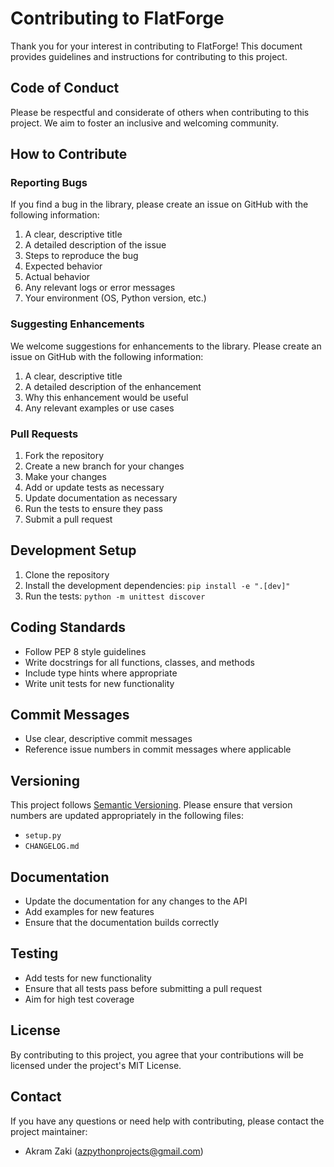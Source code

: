 # Contributing to FlatForge

Thank you for your interest in contributing to FlatForge! This document provides guidelines and instructions for contributing to this project.

## Code of Conduct

Please be respectful and considerate of others when contributing to this project. We aim to foster an inclusive and welcoming community.

## How to Contribute

### Reporting Bugs

If you find a bug in the library, please create an issue on GitHub with the following information:

1. A clear, descriptive title
2. A detailed description of the issue
3. Steps to reproduce the bug
4. Expected behavior
5. Actual behavior
6. Any relevant logs or error messages
7. Your environment (OS, Python version, etc.)

### Suggesting Enhancements

We welcome suggestions for enhancements to the library. Please create an issue on GitHub with the following information:

1. A clear, descriptive title
2. A detailed description of the enhancement
3. Why this enhancement would be useful
4. Any relevant examples or use cases

### Pull Requests

1. Fork the repository
2. Create a new branch for your changes
3. Make your changes
4. Add or update tests as necessary
5. Update documentation as necessary
6. Run the tests to ensure they pass
7. Submit a pull request

## Development Setup

1. Clone the repository
2. Install the development dependencies: `pip install -e ".[dev]"`
3. Run the tests: `python -m unittest discover`

## Coding Standards

- Follow PEP 8 style guidelines
- Write docstrings for all functions, classes, and methods
- Include type hints where appropriate
- Write unit tests for new functionality

## Commit Messages

- Use clear, descriptive commit messages
- Reference issue numbers in commit messages where applicable

## Versioning

This project follows [Semantic Versioning](https://semver.org/). Please ensure that version numbers are updated appropriately in the following files:

- `setup.py`
- `CHANGELOG.md`

## Documentation

- Update the documentation for any changes to the API
- Add examples for new features
- Ensure that the documentation builds correctly

## Testing

- Add tests for new functionality
- Ensure that all tests pass before submitting a pull request
- Aim for high test coverage

## License

By contributing to this project, you agree that your contributions will be licensed under the project's MIT License.

## Contact

If you have any questions or need help with contributing, please contact the project maintainer:

- Akram Zaki (azpythonprojects@gmail.com) 